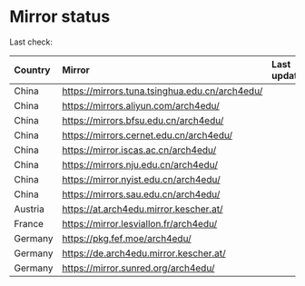 <script src="./time.js"></script>
# Mirror status
Last check: <script type="text/javascript">localize(1702617451.397067);</script>

|Country|Mirror|Last update|
|:------|:-----|:----------|
|China|https://mirrors.tuna.tsinghua.edu.cn/arch4edu/|<script type="text/javascript">localize(1702578893);</script>|
|China|https://mirrors.aliyun.com/arch4edu/|<script type="text/javascript">localize(1702578893);</script>|
|China|https://mirrors.bfsu.edu.cn/arch4edu/|<script type="text/javascript">localize(1702578893);</script>|
|China|https://mirrors.cernet.edu.cn/arch4edu/|<script type="text/javascript">localize(1702578893);</script>|
|China|https://mirror.iscas.ac.cn/arch4edu/|<script type="text/javascript">localize(1702578893);</script>|
|China|https://mirrors.nju.edu.cn/arch4edu/|<script type="text/javascript">localize(1702578893);</script>|
|China|https://mirror.nyist.edu.cn/arch4edu/|<script type="text/javascript">localize(1702578893);</script>|
|China|https://mirrors.sau.edu.cn/arch4edu/|<script type="text/javascript">localize(1702578893);</script>|
|Austria|https://at.arch4edu.mirror.kescher.at/|<script type="text/javascript">localize(1702578893);</script>|
|France|https://mirror.lesviallon.fr/arch4edu/|<script type="text/javascript">localize(1702578893);</script>|
|Germany|https://pkg.fef.moe/arch4edu/|<script type="text/javascript">localize(1702578893);</script>|
|Germany|https://de.arch4edu.mirror.kescher.at/|<script type="text/javascript">localize(1702578893);</script>|
|Germany|https://mirror.sunred.org/arch4edu/|<script type="text/javascript">localize(1702578893);</script>|

<script src="./tablefilter/tablefilter.js"></script>
<script src="./table.js"></script>